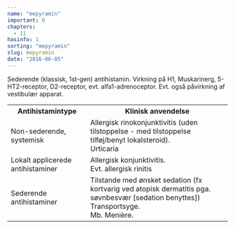 ```yaml
---
name: "mepyramin"
important: 0
chapters:
  - 11
hasinfo: 1
sorting: "mepyramin"
slug: mepyramin
date: "2016-06-05"
---
```


Sederende (klassisk, 1st-gen) antihistamin. Virkning på H1, Muskarinerg,
5-HT2-receptor, D2-receptor, evt. alfa1-adrenoceptor. Evt. også påvirkning af
vestibulær apparat.

<table><tr><th>Antihistamintype</th><th>Klinisk anvendelse</th></tr><tr><td>Non-sederende, systemisk</td><td>Allergisk rinokonjunktivitis (uden tilstoppelse - med tilstoppelse tilføj/benyt lokalsteroid).<br>Urticaria</td></tr><tr><td>Lokalt applicerede antihistaminer</td><td>Allergisk konjunktivitis.<br>Evt. allergisk rinitis</td></tr><tr><td>Sederende antihistaminer</td><td>Tilstande med ønsket sedation (fx kortvarig ved atopisk dermatitis pga. søvnbesvær [sedation benyttes])<br>Transportsyge.<br>Mb. Menière.</td></tr></table>
